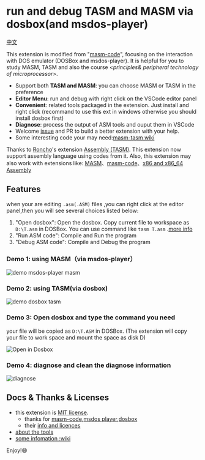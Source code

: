 # run and debug TASM and MASM via dosbox(and msdos-player)

[中文](https://github.com/xsro/masm-tasm/blob/master/doc/README_zh.md)

This extension is modified from "[masm-code](https://github.com/Woodykaixa/masm-code)", focusing on the interaction with DOS emulator (DOSBox and msdos-player). It is helpful for you to study MASM, TASM and also the course <*principles& peripheral technology of microprocessor*>.

- Support both **TASM and MASM**: you can choose MASM or TASM in the preference
- **Editor Menu**: run and debug with right click on the VSCode editor panel
- **Convenient**: related tools packaged in the extension. Just install and right click (recommand to use this ext in windows otherwise you should install dosbox first)
- **Diagnose**: process the output of ASM tools and ouput them in VSCode
- Welcome [issue](https://github.com/xsro/masm-tasm/issues) and PR to build a better extension with your help.
- Some interesting code your may need:[masm-tasm wiki](https://github.com/xsro/masm-tasm/wiki/dosbox)

Thanks to [Roncho](https://marketplace.visualstudio.com/publishers/Roncho)'s extension [Assembly (TASM)](https://marketplace.visualstudio.com/items?itemName=Roncho.assembly-8086). This extension now support assembly language using codes from  it.
Also, this extension may also work with extensions like: [MASM](https://marketplace.visualstudio.com/items?itemName=bltg-team.masm)、[masm-code](https://marketplace.visualstudio.com/items?itemName=kaixa.masm-code)、[x86 and x86_64 Assembly](https://marketplace.visualstudio.com/items?itemName=13xforever.language-x86-64-assembly)

## Features

when your are editing `.asm(.ASM)` files ,you can right click at the editor panel,then you will see several choices listed below:

1. "Open dosbox": Open the dosbox. Copy current file to workspace as `D:\T.asm` in DOSBox. You can use command like `tasm T.asm` .[more info](https://github.com/xsro/masm-tasm/blob/master/doc/ASM_commands.md)
2. "Run ASM code": Compile and Run the program
3. "Debug ASM code": Compile and Debug the program

### Demo 1: using MASM（via msdos-player）

![demo msdos-player masm](https://github.com/xsro/masm-tasm/raw/master/pics/demo_msdos_masm.gif)

### Demo 2: using TASM(via dosbox)

![demo dosbox tasm](https://github.com/xsro/masm-tasm/raw/master/pics/demo_dosbox_tasm.gif)

### Demo 3: Open dosbox and type the command you need

your file will be copied as `D:\T.ASM` in DOSBox. (The extension will copy your file to work space and mount the space as disk D)

![Open in Dosbox](https://github.com/xsro/masm-tasm/raw/master/pics/opendosbox.gif)

### Demo 4: diagnose and clean the diagnose information

![diagnose](https://github.com/xsro/masm-tasm/raw/master/pics/demo_diagnose_tasm.gif)

## Docs & Thanks & Licenses

- this extension is [MIT license](https://github.com/xsro/masm-tasm/blob/master/LICENSE).
  - thanks for [masm-code](https://github.com/Woodykaixa/masm-code),[msdos player](http://takeda-toshiya.my.coocan.jp/msdos),[dosbox](https://www.dosbox.com)
  - their [info and licences](https://github.com/xsro/masm-tasm/blob/master/doc/license_and_info.md)
- [about the tools](https://github.com/xsro/masm-tasm/blob/master/doc/Toolspath.md)
- [some infomation :wiki](https://github.com/xsro/masm-tasm/wiki)

Enjoy!:smile:
